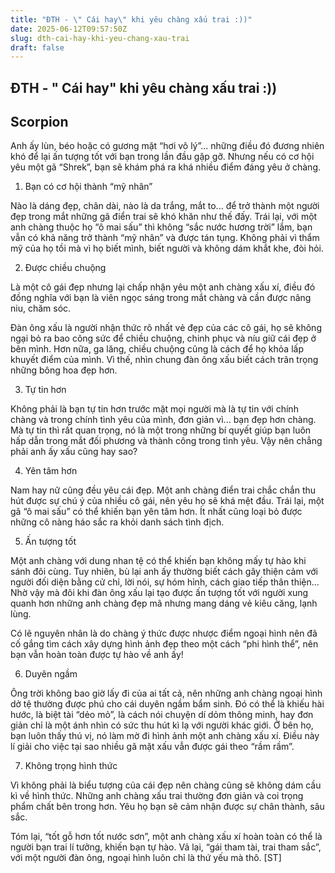 ```yaml
---
title: "ĐTH - \" Cái hay\" khi yêu chàng xấu trai :))"
date: 2025-06-12T09:57:50Z
slug: dth-cai-hay-khi-yeu-chang-xau-trai
draft: false
---
```


## ĐTH - " Cái hay" khi yêu chàng xấu trai :))

## Scorpion

Anh ấy lùn, béo hoặc có gương mặt “hơi vô lý”... những điều đó đương nhiên khó để lại ấn tượng tốt với bạn trong lần đầu gặp gỡ. Nhưng nếu có cơ hội yêu một gã “Shrek”, bạn sẽ khám phá ra khá nhiều điểm đáng yêu ở chàng.



1. Bạn có cơ hội thành “mỹ nhân”

Nào là dáng đẹp, chân dài, nào là da trắng, mắt to... để trở thành một người đẹp trong mắt những gã điển trai sẽ khó khăn như thế đấy. Trái lại, với một anh chàng thuộc họ “ô mai sấu” thì không “sắc nước hương trời” lắm, bạn vẫn có khả năng trở thành “mỹ nhân” và được tán tụng. Không phải vì thẩm mỹ của họ tồi mà vì họ biết mình, biết người và không dám khắt khe, đòi hỏi.

2. Được chiều chuộng

Là một cô gái đẹp nhưng lại chấp nhận yêu một anh chàng xấu xí, điều đó đồng nghĩa với bạn là viên ngọc sáng trong mắt chàng và cần được nâng niu, chăm sóc.

Đàn ông xấu là người nhận thức rõ nhất vẻ đẹp của các cô gái, họ sẽ không ngại bỏ ra bao công sức để chiều chuộng, chinh phục và níu giữ cái đẹp ở bên mình. Hơn nữa, ga lăng, chiều chuộng cũng là cách để họ khỏa lấp khuyết điểm của mình. Vì thế, nhìn chung đàn ông xấu biết cách trân trọng những bông hoa đẹp hơn.

3. Tự tin hơn

Không phải là bạn tự tin hơn trước mặt mọi người mà là tự tin với chính chàng và trong chính tình yêu của mình, đơn giản vì... bạn đẹp hơn chàng. Mà tự tin thì rất quan trọng, nó là một trong những bí quyết giúp bạn luôn hấp dẫn trong mắt đối phương và thành công trong tình yêu. Vậy nên chẳng phải anh ấy xấu cũng hay sao?

4. Yên tâm hơn

Nam hay nữ cũng đều yêu cái đẹp. Một anh chàng điển trai chắc chắn thu hút được sự chú ý của nhiều cô gái, nên yêu họ sẽ khá mệt đầu. Trái lại, một gã “ô mai sấu” có thể khiến bạn yên tâm hơn. Ít nhất cũng loại bỏ được những cô nàng háo sắc ra khỏi danh sách tình địch.

5. Ấn tượng tốt

Một anh chàng với dung nhan tệ có thể khiến bạn không mấy tự hào khi sánh đôi cùng. Tuy nhiên, bù lại anh ấy thường biết cách gây thiện cảm với người đối diện bằng cử chỉ, lời nói, sự hóm hỉnh, cách giao tiếp thân thiện... Nhờ vậy mà đôi khi đàn ông xấu lại tạo được ấn tượng tốt với người xung quanh hơn những anh chàng đẹp mã nhưng mang dáng vẻ kiêu căng, lạnh lùng.

Có lẽ nguyên nhân là do chàng ý thức được nhược điểm ngoại hình nên đã cố gắng tìm cách xây dựng hình ảnh đẹp theo một cách “phi hình thể”, nên bạn vẫn hoàn toàn được tự hào về anh ấy!

6. Duyên ngầm

Ông trời không bao giờ lấy đi của ai tất cả, nên những anh chàng ngoại hình dở tệ thường được phú cho cái duyên ngầm bẩm sinh. Đó có thể là khiếu hài hước, là biệt tài “dẻo mỏ”, là cách nói chuyện dí dỏm thông minh, hay đơn giản chỉ là một ánh nhìn có sức thu hút kì lạ với người khác giới. Ở bên họ, bạn luôn thấy thú vị, nó làm mờ đi hình ảnh một anh chàng xấu xí. Điều này lí giải cho việc tại sao nhiều gã mặt xấu vẫn được gái theo “rầm rầm”.

7. Không trọng hình thức

Vì không phải là biểu tượng của cái đẹp nên chàng cũng sẽ không dám cầu kì về hình thức. Những anh chàng xấu trai thường đơn giản và coi trọng phẩm chất bên trong hơn. Yêu họ bạn sẽ cảm nhận được sự chân thành, sâu sắc.

Tóm lại, “tốt gỗ hơn tốt nước sơn”, một anh chàng xấu xí hoàn toàn có thể là người bạn trai lí tưởng, khiến bạn tự hào. Vả lại, “gái tham tài, trai tham sắc”, với một người đàn ông, ngoại hình luôn chỉ là thứ yếu mà thô.
[ST]